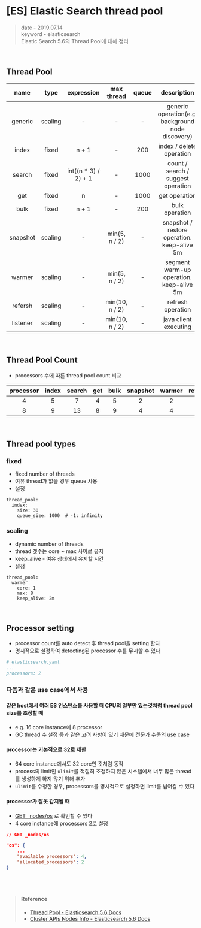 # [ES] Elastic Search thread pool
> date - 2019.07.14  
> keyword - elasticsearch  
> Elastic Search 5.6의 Thread Pool에 대해 정리  


<br>

## Thread Pool
| name | type | expression | max thread | queue | description |
|:-:|:-:|:-:|:-:|:-:|:-:|
| generic | scaling | - | - | - | generic operation(e.g. background node discovery) |
| index | fixed | n + 1 | - | 200 | index / delete operation |
| search | fixed | int((n * 3) / 2) + 1 | - | 1000 | count / search / suggest operation |
| get | fixed | n | - | 1000 | get operation |
| bulk | fixed | n + 1 | - | 200 | bulk operation |
| snapshot | scaling | - | min(5, n / 2) | - | snapshot / restore operation. keep-alive 5m |
| warmer | scaling | - | min(5, n / 2) | - | segment warm-up operation. keep-alive 5m |
| refersh | scaling | - | min(10, n / 2) | - | refresh operation |
| listener | scaling | - | min(10, n / 2) | - | java client executing | 


<br>

## Thread Pool Count
* processors 수에 따른 thread pool count 비교

| processor | index | search | get | bulk | snapshot | warmer | refresh | listener |
|:-:|:-:|:-:|:-:|:-:|:-:|:-:|:-:|:-:|
| 4 | 5 | 7 | 4 | 5| 2 | 2 | 2 | 2 |
| 8 | 9 | 13 | 8 | 9 | 4 | 4 | 4 | 4 |


<br>

## Thread pool types

### fixed
* fixed number of threads
* 여유 thread가 없을 경우 queue 사용
* 설정
```
thread_pool:
  index:
    size: 30
    queue_size: 1000  # -1: infinity
```

### scaling
* dynamic number of threads
* thread 갯수는 core ~ max 사이로 유지
* keep_alive - 여유 상태에서 유지할 시간
* 설정
```
thread_pool:
  warmer:
    core: 1
    max: 8
    keep_alive: 2m
```


<br>

## Processor setting
* processor count를 auto detect 후 thread pool을 setting 한다
* 명시적으로 설정하여 detecting된 processor 수를 무시할 수 있다
```yaml
# elasticsearch.yaml
...
processors: 2
```

### 다음과 같은 use case에서 사용

#### 같은 host에서 여러 ES 인스턴스를 사용할 때 CPU의 일부만 있는것처럼 thread pool size를 조정할 때
* e.g. 16 core instance에 8 processor
* GC thread 수 설정 등과 같은 고려 사항이 있기 때문에 전문가 수준의 use case

#### processor는 기본적으로 32로 제한
* 64 core instance에서도 32 core인 것처럼 동작
* process의 limit인 `ulimit`를 적절히 조정하지 않은 시스템에서 너무 많은 thread를 생성하게 하지 않기 위해 추가
* `ulimit`를 수정한 경우, processors를 명시적으로 설정하면 limit를 넘어갈 수 있다

#### processor가 잘못 감지될 때
* [GET _nodes/os](https://www.elastic.co/guide/en/elasticsearch/reference/current/cluster-nodes-info.html) 로 확인할 수 있다
* 4 core instance에 processors 2로 설정
```json
// GET _nodes/os

"os": {
    ...
    "available_processors": 4,
    "allocated_processors": 2
}
```


<br><br>

> #### Reference
> * [Thread Pool - Elasticsearch 5.6 Docs](https://www.elastic.co/guide/en/elasticsearch/reference/5.6/modules-threadpool.html#processors)
> * [Cluster APIs Nodes Info - Elasticsearch 5.6 Docs](https://www.elastic.co/guide/en/elasticsearch/reference/current/cluster-nodes-info.html)
